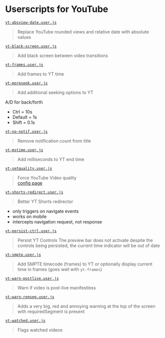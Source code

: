 # Userscripts for YouTube

[`yt-absview-date.user.js`](https://uscript.mchang.xyz/yt/yt-absview-date.user.js)
> Replace YouTube rounded views and relative date with absolute values

[`yt-black-screen.user.js`](https://uscript.mchang.xyz/yt/yt-black-screen.user.js)
> Add black screen between video transitions

[`yt-frames.user.js`](https://uscript.mchang.xyz/yt/yt-frames.user.js)
> Add frames to YT time

[`yt-moreseek.user.js`](https://uscript.mchang.xyz/yt/yt-moreseek.user.js)
> Add additional seeking options to YT

A/D for back/forth
- Ctrl = 10s
- Default = 1s
- Shift = 0.1s

[`yt-no-notif.user.js`](https://uscript.mchang.xyz/yt/yt-no-notif.user.js)
> Remove notification count from title

[`yt-mstime.user.js`](https://uscript.mchang.xyz/yt/yt-mstime.user.js)
> Add milliseconds to YT end time

[`yt-setquality.user.js`](https://uscript.mchang.xyz/yt/yt-setquality.user.js)
> Force YouTube Video quality  
> [config page](https://uscript.mchang.xyz/config/setquality)

[`yt-shorts-redirect.user.js`](https://uscript.mchang.xyz/yt/yt-shorts-redirect.user.js)
> Better YT Shorts redirector
- only triggers on navigate events
- works on mobile
- intercepts navigation request, not response

[`yt-persist-ctrl.user.js`](https://uscript.mchang.xyz/yt/yt-persist-ctrl.user.js)
> Persist YT Controls
The preview bar does not activate despite the controls being persisted, the current time indicator will be out of date

[`yt-smpte.user.js`](https://uscript.mchang.xyz/yt/yt-smpte.user.js)
> Add SMPTE timecode (frames) to YT or optionally display current time in frames (goes well with `yt-frames`)

[`yt-warn-postlive.user.js`](https://uscript.mchang.xyz/yt/yt-warn-postlive.user.js)
> Warn if video is post-live manifestless

[`yt-warn-reqseg.user.js`](https://uscript.mchang.xyz/yt/yt-warn-reqseg.user.js)
> Adds a very big, red and annoying warning at the top of the screen with requiredSegment is present

[`yt-watched.user.js`](https://uscript.mchang.xyz/yt/yt-watched.user.js)
> Flags watched videos